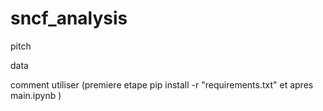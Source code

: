 # sncf_analysis

pitch 

data 

comment utiliser (premiere etape pip install -r "requirements.txt" et apres main.ipynb )
